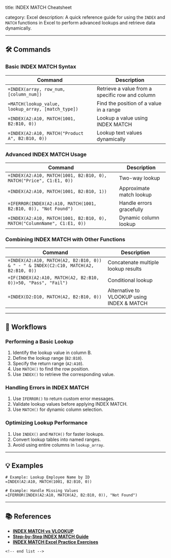 title: INDEX MATCH Cheatsheet

category: Excel
description: A quick reference guide for using the `INDEX` and `MATCH` functions in Excel to perform advanced lookups and retrieve data dynamically.

---

## 🛠️ Commands

### **Basic INDEX MATCH Syntax**

| Command                                              | Description                                     |
| ---------------------------------------------------- | ----------------------------------------------- |
| `=INDEX(array, row_num, [column_num])`             | Retrieve a value from a specific row and column |
| `=MATCH(lookup_value, lookup_array, [match_type])` | Find the position of a value in a range         |
| `=INDEX(A2:A10, MATCH(1001, B2:B10, 0))`           | Lookup a value using INDEX MATCH                |
| `=INDEX(A2:A10, MATCH("Product A", B2:B10, 0))`    | Lookup text values dynamically                  |

### **Advanced INDEX MATCH Usage**

| Command                                                                   | Description              |
| ------------------------------------------------------------------------- | ------------------------ |
| `=INDEX(A2:A10, MATCH(1001, B2:B10, 0), MATCH("Price", C1:E1, 0))`      | Two-way lookup           |
| `=INDEX(A2:A10, MATCH(1001, B2:B10, 1))`                                | Approximate match lookup |
| `=IFERROR(INDEX(A2:A10, MATCH(1001, B2:B10, 0)), "Not Found")`          | Handle errors gracefully |
| `=INDEX(A2:A10, MATCH(1001, B2:B10, 0), MATCH("ColumnName", C1:E1, 0))` | Dynamic column lookup    |

### **Combining INDEX MATCH with Other Functions**

| Command                                                                                | Description                                |
| -------------------------------------------------------------------------------------- | ------------------------------------------ |
| `=INDEX(A2:A10, MATCH(A2, B2:B10, 0)) & " - " & INDEX(C2:C10, MATCH(A2, B2:B10, 0))` | Concatenate multiple lookup results        |
| `=IF(INDEX(A2:A10, MATCH(A2, B2:B10, 0))>50, "Pass", "Fail")`                        | Conditional lookup                         |
| `=INDEX(D2:D10, MATCH(A2, B2:B10, 0))`                                               | Alternative to VLOOKUP using INDEX & MATCH |

---

## 🔄 Workflows

### **Performing a Basic Lookup**

1. Identify the lookup value in column B.
2. Define the lookup range (`B2:B10`).
3. Specify the return range (`A2:A10`).
4. Use `MATCH()` to find the row position.
5. Use `INDEX()` to retrieve the corresponding value.

### **Handling Errors in INDEX MATCH**

1. Use `IFERROR()` to return custom error messages.
2. Validate lookup values before applying INDEX MATCH.
3. Use `MATCH()` for dynamic column selection.

### **Optimizing Lookup Performance**

1. Use `INDEX()` and `MATCH()` for faster lookups.
2. Convert lookup tables into named ranges.
3. Avoid using entire columns in `lookup_array`.

---

## 💡 Examples

```excel
# Example: Lookup Employee Name by ID
=INDEX(A2:A10, MATCH(1001, B2:B10, 0))
```

```excel
# Example: Handle Missing Values
=IFERROR(INDEX(A2:A10, MATCH(A2, B2:B10, 0)), "Not Found")
```

---

## 📚 References

- **[INDEX MATCH vs VLOOKUP](https://trumpexcel.com/index-match/)**
- **[Step-by-Step INDEX MATCH Guide](https://www.excel-easy.com/examples/index-match.html)**
- **[INDEX MATCH Excel Practice Exercises](https://www.exceldemy.com/index-match-excel-practice-exercises/)**

```
<!-- end list -->
```
